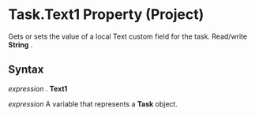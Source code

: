 
# Task.Text1 Property (Project)

Gets or sets the value of a local Text custom field for the task. Read/write  **String** .


## Syntax

 _expression_ . **Text1**

 _expression_ A variable that represents a **Task** object.

